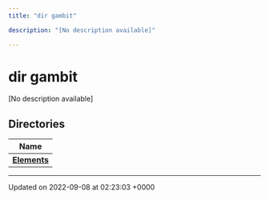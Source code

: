 ```yaml
---
title: "dir gambit"

description: "[No description available]"

---
```


# dir gambit

[No description available]

## Directories

| Name           |
| -------------- |
| **[Elements](/documentation/code/files/dir_bbe80a53278acaffd8fab5d1defd912c/#dir-elements)**  |






-------------------------------

Updated on 2022-09-08 at 02:23:03 +0000
